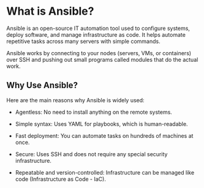 # What is Ansible?
Ansible is an open-source IT automation tool used to configure systems, deploy software, and manage infrastructure as code.
It helps automate repetitive tasks across many servers with simple commands.

Ansible works by connecting to your nodes (servers, VMs, or containers) over SSH and pushing out small programs called modules that do the actual work.

## Why Use Ansible?
Here are the main reasons why Ansible is widely used:

- Agentless: No need to install anything on the remote systems.

- Simple syntax: Uses YAML for playbooks, which is human-readable.

- Fast deployment: You can automate tasks on hundreds of machines at once.

- Secure: Uses SSH and does not require any special security infrastructure.

- Repeatable and version-controlled: Infrastructure can be managed like code (Infrastructure as Code - IaC).
